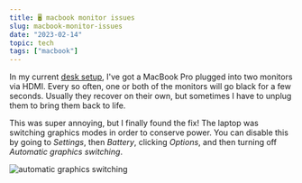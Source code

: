 ```yaml
---
title: 🖥️ macbook monitor issues
slug: macbook-monitor-issues
date: "2023-02-14"
topic: tech
tags: ["macbook"]
---
```


In my current [desk setup][uses], I've got a MacBook Pro plugged into two monitors via HDMI. Every so often, one or both of the monitors will go black for a few seconds. Usually they recover on their own, but sometimes I have to unplug them to bring them back to life.

This was super annoying, but I finally found the fix! The laptop was switching graphics modes in order to conserve power. You can disable this by going to _Settings_, then _Battery_, clicking _Options_, and then turning off _Automatic graphics switching_.

![automatic graphics switching][graphics-switching]

[uses]: https://bradgarropy.com/uses
[graphics-switching]: https://res.cloudinary.com/bradgarropy/image/upload/bradgarropy.com/posts/graphics-switching.png
